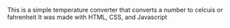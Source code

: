 This is a simple temperature converter that converts a number to celcuis or fahrenheit
It was made with HTML, CSS, and Javascript
